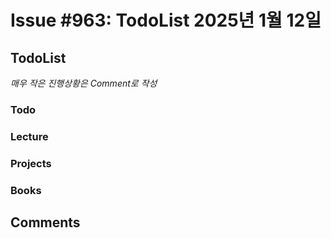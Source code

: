# Issue #963: TodoList 2025년 1월 12일

## TodoList

*매우 작은 진행상황은 Comment로 작성*

### Todo  

### Lecture

### Projects

### Books


## Comments

